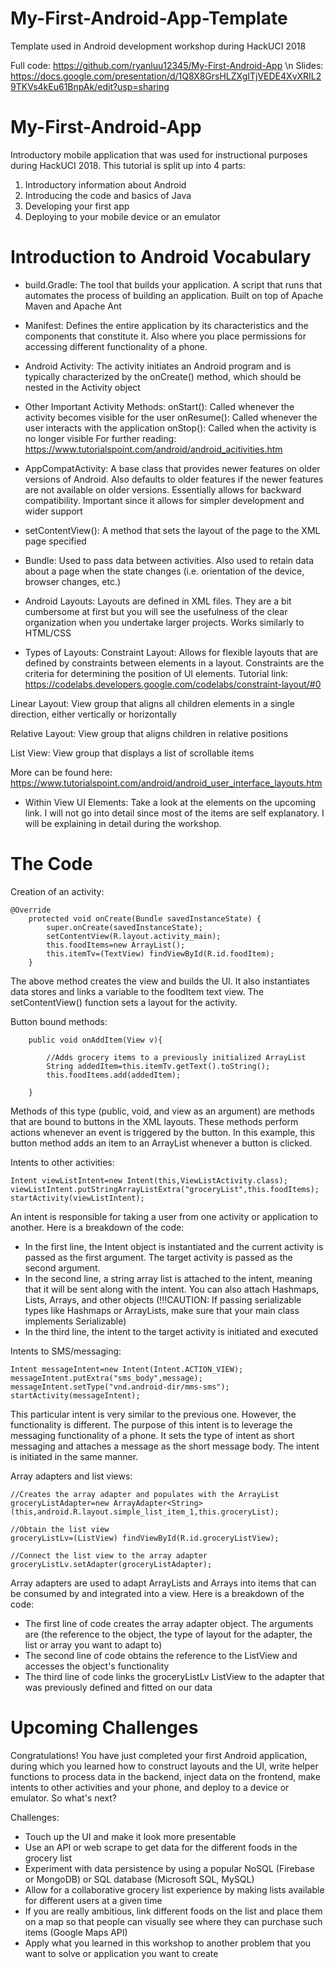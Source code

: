 # My-First-Android-App-Template
Template used in Android development workshop during HackUCI 2018

Full code: https://github.com/ryanluu12345/My-First-Android-App \n
Slides: https://docs.google.com/presentation/d/1Q8X8GrsHLZXgITjVEDE4XvXRIL29TKVs4kEu61BnpAk/edit?usp=sharing

# My-First-Android-App
Introductory mobile application that was used for instructional purposes during HackUCI 2018. This tutorial is split up into 4 parts:
1) Introductory information about Android
2) Introducing the code and basics of Java
3) Developing your first app
4) Deploying to your mobile device or an emulator

# Introduction to Android Vocabulary
- build.Gradle: The tool that builds your application. A script that runs that automates the process of building an application. Built on top of Apache Maven and Apache Ant

- Manifest: Defines the entire application by its characteristics and the components that constitute it. Also where you place permissions for accessing different functionality of a phone. 

- Android Activity: The activity initiates an Android program and is typically characterized by the onCreate() method, which should be nested in the Activity object

- Other Important Activity Methods:
onStart(): Called whenever the activity becomes visible for the user
onResume(): Called whenever the user interacts with the application
onStop(): Called when the activity is no longer visible
For further reading: https://www.tutorialspoint.com/android/android_acitivities.htm

- AppCompatActivity: A base class that provides newer features on older versions of Android. Also defaults to older features if the newer features are not available on older versions. Essentially allows for backward compatibility. Important since it allows for simpler development and wider support

- setContentView(): A method that sets the layout of the page to the XML page specified

- Bundle: Used to pass data between activities. Also used to retain data about a page when the state changes (i.e. orientation of the device, browser changes, etc.)

- Android Layouts: Layouts are defined in XML files. They are a bit cumbersome at first but you will see the usefulness of the clear organization when you undertake larger projects. Works similarly to HTML/CSS

- Types of Layouts:
Constraint Layout: Allows for flexible layouts that are defined by constraints between elements in a layout. Constraints are the criteria for determining the position of UI elements. Tutorial link: https://codelabs.developers.google.com/codelabs/constraint-layout/#0

Linear Layout: View group that aligns all children elements in a single direction, either vertically or horizontally

Relative Layout: View group that aligns children in relative positions

List View: View group that displays a list of scrollable items

More can be found here: https://www.tutorialspoint.com/android/android_user_interface_layouts.htm

- Within View UI Elements:
Take a look at the elements on the upcoming link. I will not go into detail since most of the items are self explanatory. I will be explaining in detail during the workshop.

# The Code

Creation of an activity:

```
@Override
    protected void onCreate(Bundle savedInstanceState) {
        super.onCreate(savedInstanceState);
        setContentView(R.layout.activity_main);
        this.foodItems=new ArrayList();
        this.itemTv=(TextView) findViewById(R.id.foodItem);
    }
```
The above method creates the view and builds the UI. It also instantiates data stores and links a variable to the foodItem text view. The setContentView() function sets a layout for the activity.


Button bound methods:
```
    public void onAddItem(View v){

        //Adds grocery items to a previously initialized ArrayList
        String addedItem=this.itemTv.getText().toString();
        this.foodItems.add(addedItem);

    }
 ```
Methods of this type (public, void, and view as an argument) are methods that are bound to buttons in the XML layouts. These methods perform actions whenever an event is triggered by the button. In this example, this button method adds an item to an ArrayList whenever a button is clicked.

Intents to other activities:
 ```
 Intent viewListIntent=new Intent(this,ViewListActivity.class);
 viewListIntent.putStringArrayListExtra("groceryList",this.foodItems);
 startActivity(viewListIntent);
 
 ```
An intent is responsible for taking a user from one activity or application to another. Here is a breakdown of the code:
- In the first line, the Intent object is instantiated and the current activity is passed as the first argument. The target activity is passed as the second argument.
- In the second line, a string array list is attached to the intent, meaning that it will be sent along with the intent. You can also attach Hashmaps, Lists, Arrays, and other objects (!!!CAUTION: If passing serializable types like Hashmaps or ArrayLists, make sure that your main class implements Serializable)
- In the third line, the intent to the target activity is initiated and executed

Intents to SMS/messaging:
```
Intent messageIntent=new Intent(Intent.ACTION_VIEW);
messageIntent.putExtra("sms_body",message);
messageIntent.setType("vnd.android-dir/mms-sms");
startActivity(messageIntent);
```
This particular intent is very similar to the previous one. However, the functionality is different. The purpose of this intent is to leverage the messaging functionality of a phone. It sets the type of intent as short messaging and attaches a message as the short message body. The intent is initiated in the same manner. 

Array adapters and list views:
```
//Creates the array adapter and populates with the ArrayList
groceryListAdapter=new ArrayAdapter<String>(this,android.R.layout.simple_list_item_1,this.groceryList);

//Obtain the list view
groceryListLv=(ListView) findViewById(R.id.groceryListView);

//Connect the list view to the array adapter
groceryListLv.setAdapter(groceryListAdapter);

```
Array adapters are used to adapt ArrayLists and Arrays into items that can be consumed by and integrated into a view. Here is a breakdown of the code:
- The first line of code creates the array adapter object. The arguments are (the reference to the object, the type of layout for the adapter, the list or array you want to adapt to)
- The second line of code obtains the reference to the ListView and accesses the object's functionality
- The third line of code links the groceryListLv ListView to the adapter that was previously defined and fitted on our data

# Upcoming Challenges
Congratulations! You have just completed your first Android application, during which you learned how to construct layouts and the UI, write helper functions to process data in the backend, inject data on the frontend, make intents to other activities and your phone, and deploy to a device or emulator. So what's next?

Challenges:
- Touch up the UI and make it look more presentable
- Use an API or web scrape to get data for the different foods in the grocery list
- Experiment with data persistence by using a popular NoSQL (Firebase or MongoDB) or SQL database (Microsoft SQL, MySQL)
- Allow for a collaborative grocery list experience by making lists available for different users at a given time
- If you are really ambitious, link different foods on the list and place them on a map so that people can visually see where they can purchase such items (Google Maps API)
- Apply what you learned in this workshop to another problem that you want to solve or application you want to create
